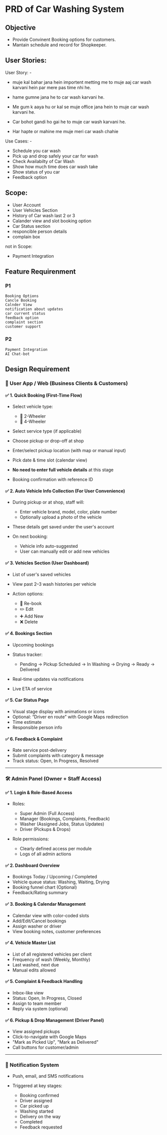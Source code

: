 # PRD of Car Washing System

## Objective

- Provide Convinent Booking options for customers.
- Mantain schedule and record for Shopkeeper.

## User Stories: 

User Story: -

- muje kal bahar jana hein importent metting me to muje aaj car wash karvani hein par mere pas time nhi he.

- hame gumne jana he to car wash karvani he.

- Me gum k aaya hu or kal se muje office jana hein to muje car wash karvani he.

- Car bohot gandi ho gai he to muje car wash karvani he.

- Har hapte or mahine me muje meri car wash chahie


Use Cases: -

- Schedule you car wash
- Pick up and drop safely your car for wash
- Check Availabilty of Car Wash
- Show how much time does car wash take
- Show status of you car
- Feedback option


## Scope: 
- User Account
- User Vehicles Section
- History of Car wash last 2 or 3
- Calander view and slot booking option
- Car Status section
- responcible person details
- complain box

not in Scope: 

- Payment Integration

## Feature Requirenment

### P1
    Booking Options
    Cancle Booking 
    Calnder View
    notification about updates
    car current status
    feedback option
    complaint section
    customer support
### P2
    Payment Integration
    AI Chat-bot


## Design Requirement

### 👤 User App / Web (Business Clients & Customers)

#### ✅ 1. Quick Booking (First-Time Flow)

* Select vehicle type:

  * 🔘 2-Wheeler
  * 🔘 4-Wheeler
* Select service type (if applicable)
* Choose pickup or drop-off at shop
* Enter/select pickup location (with map or manual input)
* Pick date & time slot (calendar view)
* **No need to enter full vehicle details** at this stage
* Booking confirmation with reference ID

#### ✅ 2. Auto Vehicle Info Collection (For User Convenience)

* During pickup or at shop, staff will:

  * Enter vehicle brand, model, color, plate number
  * Optionally upload a photo of the vehicle
* These details get saved under the user's account
* On next booking:

  * Vehicle info auto-suggested
  * User can manually edit or add new vehicles

#### ✅ 3. Vehicles Section (User Dashboard)

* List of user's saved vehicles
* View past 2–3 wash histories per vehicle
* Action options:

  * 🔁 Re-book
  * ✏️ Edit
  * ➕ Add New
  * ❌ Delete

#### ✅ 4. Bookings Section

* Upcoming bookings
* Status tracker:

  * Pending → Pickup Scheduled → In Washing → Drying → Ready → Delivered
* Real-time updates via notifications
* Live ETA of service

#### ✅ 5. Car Status Page

* Visual stage display with animations or icons
* Optional: “Driver en route” with Google Maps redirection
* Time estimate
* Responsible person info

#### ✅ 6. Feedback & Complaint

* Rate service post-delivery
* Submit complaints with category & message
* Track status: Open, In Progress, Resolved

---

### 🛠️ Admin Panel (Owner + Staff Access)

#### ✅ 1. Login & Role-Based Access

* Roles:

  * Super Admin (Full Access)
  * Manager (Bookings, Complaints, Feedback)
  * Washer (Assigned Jobs, Status Updates)
  * Driver (Pickups & Drops)
* Role permissions:

  * Clearly defined access per module
  * Logs of all admin actions

#### ✅ 2. Dashboard Overview

* Bookings Today / Upcoming / Completed
* Vehicle queue status: Washing, Waiting, Drying
* Booking funnel chart (Optional)
* Feedback/Rating summary

#### ✅ 3. Booking & Calendar Management

* Calendar view with color-coded slots
* Add/Edit/Cancel bookings
* Assign washer or driver
* View booking notes, customer preferences

#### ✅ 4. Vehicle Master List

* List of all registered vehicles per client
* Frequency of wash (Weekly, Monthly)
* Last washed, next due
* Manual edits allowed

#### ✅ 5. Complaint & Feedback Handling

* Inbox-like view
* Status: Open, In Progress, Closed
* Assign to team member
* Reply via system (optional)

#### ✅ 6. Pickup & Drop Management (Driver Panel)

* View assigned pickups
* Click-to-navigate with Google Maps
* "Mark as Picked Up", "Mark as Delivered"
* Call buttons for customer/admin

---

### 📩 Notification System

* Push, email, and SMS notifications
* Triggered at key stages:

  * Booking confirmed
  * Driver assigned
  * Car picked up
  * Washing started
  * Delivery on the way
  * Completed
  * Feedback requested




